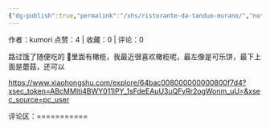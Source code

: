 ```yaml
---
{"dg-publish":true,"permalink":"/xhs/ristorante-da-tanduo-murano/","noteIcon":"","updated":"2025-03-17T22:04:07.527+08:00"}
---
```


作者：kumori
点赞：4   |   收藏：0   |   评论：0

路过饿了随便吃的
🍡里面有橄榄，我最近很喜欢橄榄呢，最左像是可乐饼，最下上面是蘑菇，还可以

https://www.xiaohongshu.com/explore/64bac008000000000800f7d4?xsec_token=ABcMMIti4BWY011lPY_1sFdeEAuU3uQFvRr2ogWonm_uU=&xsec_source=pc_user

评论区：===========

